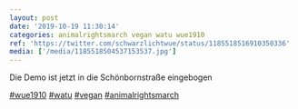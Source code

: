 ```yaml
---
layout: post
date: '2019-10-19 11:30:14'
categories: animalrightsmarch vegan watu wue1910
ref: 'https://twitter.com/schwarzlichtwue/status/1185518516910350336'
media: ['/media/1185518504537153537.jpg']
---
```

Die Demo ist jetzt in die Schönbornstraße eingebogen

[#wue1910](/t/wue1910) [#watu](/t/watu) [#vegan](/t/vegan) [#animalrightsmarch](/t/animalrightsmarch) 